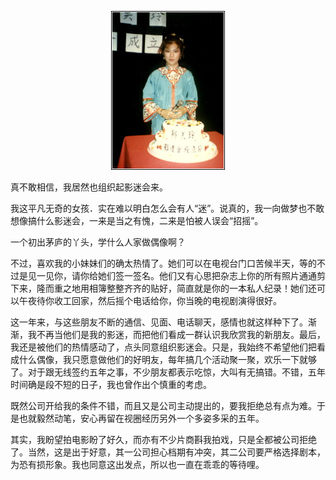  <center>

![翁美玲](../../img/article/ying_mi.jpg)

 </center>

真不敢相信，我居然也组织起影迷会来。

我这平凡无奇的女孩．实在难以明白怎么会有人“迷”。说真的，我一向做梦也不敢想像搞什么影迷会，一来是当之有愧，二来是怕被人误会“招摇”。

一个初出茅庐的丫头，学什么人家做偶像啊？

不过，喜欢我的小妹妹们的确太热情了。她们可以在电视台门口苦候半天，等的不过是见一见你，请你给她们签一签名。他们又有心思把杂志上你的所有照片通通剪下来，隆而重之地用相簿整整齐齐的贴好，简直就是你的一本私人纪录！她们还可以午夜待你收工回家，然后摇个电话给你，你当晚的电视剧演得很好。

这一年来，与这些朋友不断的通信、见面、电话聊天，感情也就这样种下了。渐渐，我不再当他们是我的影迷，而把他们看成一群认识我欣赏我的新朋友。最后，我还是被他们的热情感动了，点头同意组织影迷会。只是，我始终不希望他们把看成什么偶像，我只愿意做他们的好明友，每年搞几个活动聚一聚，欢乐一下就够了。对于跟无线签约五年之事，不少朋友都表示吃惊，大叫有无搞错。不错，五年时间确是段不短的日子，我也曾作出个慎重的考虑。

既然公司开给我的条件不错，而且又是公司主动提出的，要我拒绝总有点为难。于是也就毅然动笔，安心再留在视圈经历另外一个多姿多采的五年。

其实，我盼望拍电影盼了好久，而亦有不少片商斟我拍戏，只是全都被公司拒绝了。当然，这是出于好意，其一公司担心档期有冲突，其二公司要严格选择剧本，为恐有损形象。我也同意这出发点，所以也一直在乖乖的等待哩。